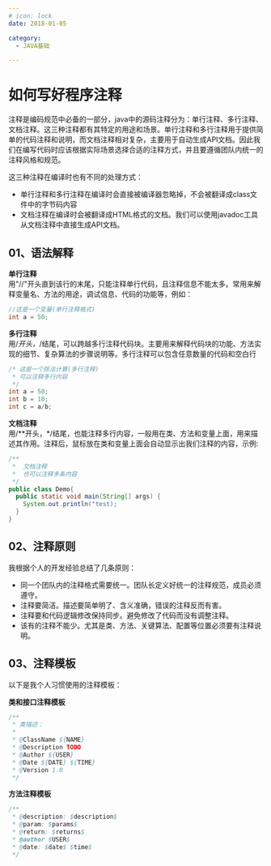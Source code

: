 ```yaml
---
# icon: lock
date: 2018-01-05

category:
  - JAVA基础

---
```


# 如何写好程序注释
注释是编码规范中必备的一部分，java中的源码注释分为：单行注释、多行注释、文档注释。这三种注释都有其特定的用途和场景。单行注释和多行注释用于提供简单的代码注释和说明，而文档注释相对复杂，主要用于自动生成API文档。因此我们在编写代码时应该根据实际场景选择合适的注释方式，并且要遵循团队内统一的注释风格和规范。

这三种注释在编译时也有不同的处理方式：
  - 单行注释和多行注释在编译时会直接被编译器忽略掉，不会被翻译成class文件中的字节码内容
  - 文档注释在编译时会被翻译成HTML格式的文档。我们可以使用javadoc工具从文档注释中直接生成API文档。

## 01、语法解释

**单行注释**  
用"//"开头直到该行的末尾，只能注释单行代码，且注释信息不能太多。常用来解释变量名、方法的用途，调试信息、代码的功能等，例如：

```java
//这是一个变量(单行注释格式)
int a = 50;
```

**多行注释**  
用/*开头，*/结尾，可以跨越多行注释代码块。主要用来解释代码块的功能、方法实现的细节、复杂算法的步骤说明等。多行注释可以包含任意数量的代码和空白行

```java
/* 这是一个除法计算(多行注释)
 * 可以注释多行内容
 */ 
int a = 50;
int b = 10;
int c = a/b;
```
**文档注释**  
用/**开头，*/结尾，也能注释多行内容，一般用在类、方法和变量上面，用来描述其作用。注释后，鼠标放在类和变量上面会自动显示出我们注释的内容，示例:
```java
/**
 *  文档注释
 *  也可以注释多条内容
 */
public class Demo{
  public static void main(String[] args) {
    System.out.println("test);
  }
}
```

## 02、注释原则

我根据个人的开发经验总结了几条原则：
- 同一个团队内的注释格式需要统一。团队长定义好统一的注释规范，成员必须遵守。
- 注释要简洁。描述要简单明了、含义准确，错误的注释反而有害。
- 注释要和代码逻辑修改保持同步。避免修改了代码而没有调整注释。
- 该有的注释不能少。尤其是类、方法、关键算法、配置等位置必须要有注释说明。

## 03、注释模板
以下是我个人习惯使用的注释模板：

**类和接口注释模板**
```java
/**
 * 类描述：
 * 
 * @ClassName ${NAME}
 * @Description TODO   
 * @Author ${USER}
 * @Date ${DATE} ${TIME}
 * @Version 1.0
 */
```

**方法注释模板**
```java
/** 
 * @description: $description$ 
 * @param: $params$ 
 * @return: $returns$ 
 * @author $USER$
 * @date: $date$ $time$
 */
```


